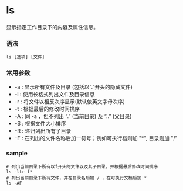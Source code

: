# ls
显示指定工作目录下的内容及属性信息。


### 语法
```
ls [选项] [文件]
```

### 常用参数
* -a : 显示所有文件及目录 (包括以“.”开头的隐藏文件)
* -l : 使用长格式列出文件及目录信息
* -r : 将文件以相反次序显示(默认依英文字母次序)
* -t : 根据最后的修改时间排序
* -A : 同 -a ，但不列出 “.” (当前目录) 及 “..” (父目录)
* -S : 根据文件大小排序
* -R : 递归列出所有子目录
* -F : 在列出的文件名称后加一符号；例如可执行档则加 "*", 目录则加 "/"


### sample
```
# 列出当前目录下所有以f开头的文件以及其子目录，并根据最后修改时间排序
ls -ltr f*
# 列出当前目录下所有文件，并在目录名后加 / ，在可执行文档后加 *
ls -AF
```




